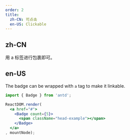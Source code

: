 ```yaml
---
order: 2
title:
  zh-CN: 可点击
  en-US: Clickable
---
```


## zh-CN

用 a 标签进行包裹即可。

## en-US

The badge can be wrapped with `a` tag to make it linkable.

````jsx
import { Badge } from 'antd';

ReactDOM.render(
  <a href="#">
    <Badge count={5}>
      <span className="head-example"></span>
    </Badge>
  </a>
, mountNode);
````
